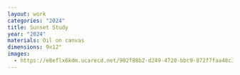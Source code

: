 ```yaml
---
layout: work
categories: "2024"
title: Sunset Study
year: "2024"
materials: Oil on canvas
dimensions: 9x12"
images:
  - https://e8eflx6kdm.ucarecd.net/902f88b2-d249-4720-bbc9-872f7faa48c3/-/resize/2400/-/quality/lightest/-/format/auto/
---
```

